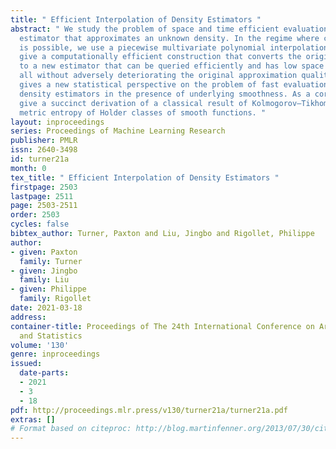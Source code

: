```yaml
---
title: " Efficient Interpolation of Density Estimators "
abstract: " We study the problem of space and time efficient evaluation of a nonparametric
  estimator that approximates an unknown density. In the regime where consistent estimation
  is possible, we use a piecewise multivariate polynomial interpolation scheme to
  give a computationally efficient construction that converts the original estimator
  to a new estimator that can be queried efficiently and has low space requirements,
  all without adversely deteriorating the original approximation quality. Our result
  gives a new statistical perspective on the problem of fast evaluation of kernel
  density estimators in the presence of underlying smoothness. As a corollary, we
  give a succinct derivation of a classical result of Kolmogorov—Tikhomirov on the
  metric entropy of Holder classes of smooth functions. "
layout: inproceedings
series: Proceedings of Machine Learning Research
publisher: PMLR
issn: 2640-3498
id: turner21a
month: 0
tex_title: " Efficient Interpolation of Density Estimators "
firstpage: 2503
lastpage: 2511
page: 2503-2511
order: 2503
cycles: false
bibtex_author: Turner, Paxton and Liu, Jingbo and Rigollet, Philippe
author:
- given: Paxton
  family: Turner
- given: Jingbo
  family: Liu
- given: Philippe
  family: Rigollet
date: 2021-03-18
address: 
container-title: Proceedings of The 24th International Conference on Artificial Intelligence
  and Statistics
volume: '130'
genre: inproceedings
issued:
  date-parts:
  - 2021
  - 3
  - 18
pdf: http://proceedings.mlr.press/v130/turner21a/turner21a.pdf
extras: []
# Format based on citeproc: http://blog.martinfenner.org/2013/07/30/citeproc-yaml-for-bibliographies/
---
```


